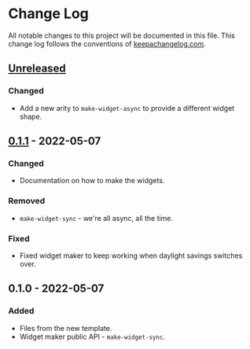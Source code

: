 # Change Log
All notable changes to this project will be documented in this file. This change log follows the conventions of [keepachangelog.com](http://keepachangelog.com/).

## [Unreleased]
### Changed
- Add a new arity to `make-widget-async` to provide a different widget shape.

## [0.1.1] - 2022-05-07
### Changed
- Documentation on how to make the widgets.

### Removed
- `make-widget-sync` - we're all async, all the time.

### Fixed
- Fixed widget maker to keep working when daylight savings switches over.

## 0.1.0 - 2022-05-07
### Added
- Files from the new template.
- Widget maker public API - `make-widget-sync`.

[Unreleased]: https://sourcehost.site/your-name/jepsen.neo4j/compare/0.1.1...HEAD
[0.1.1]: https://sourcehost.site/your-name/jepsen.neo4j/compare/0.1.0...0.1.1
